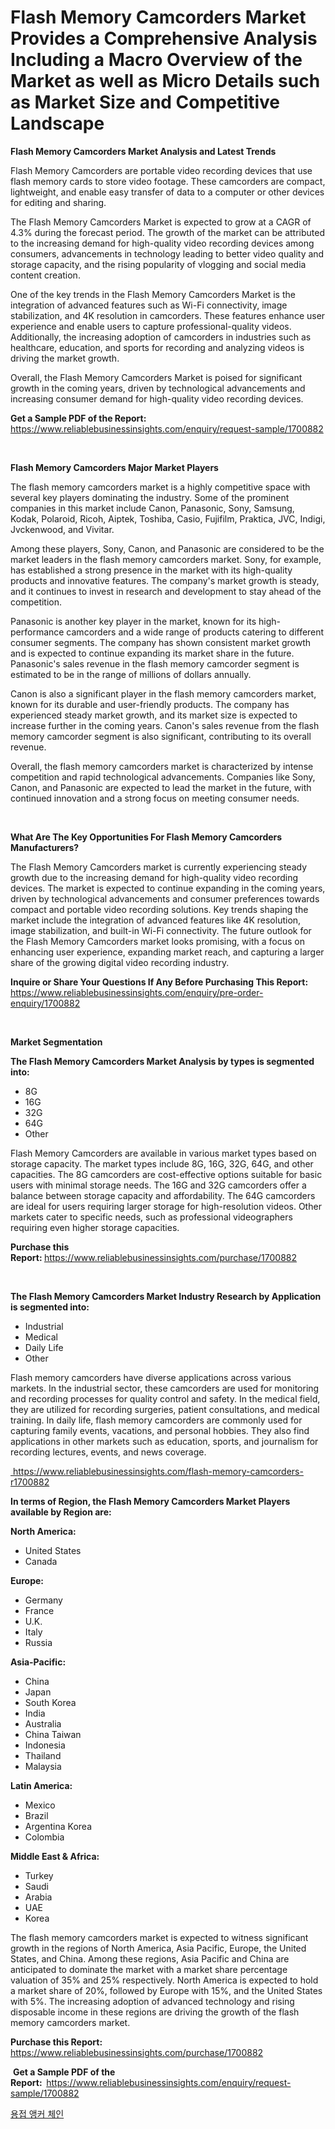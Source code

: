 <p><h1>Flash Memory Camcorders Market Provides a Comprehensive Analysis Including a Macro Overview of the Market as well as Micro Details such as Market Size and Competitive Landscape</h1></p><p><strong>Flash Memory Camcorders Market Analysis and Latest Trends</strong></p>
<p><p>Flash Memory Camcorders are portable video recording devices that use flash memory cards to store video footage. These camcorders are compact, lightweight, and enable easy transfer of data to a computer or other devices for editing and sharing.</p><p>The Flash Memory Camcorders Market is expected to grow at a CAGR of 4.3% during the forecast period. The growth of the market can be attributed to the increasing demand for high-quality video recording devices among consumers, advancements in technology leading to better video quality and storage capacity, and the rising popularity of vlogging and social media content creation.</p><p>One of the key trends in the Flash Memory Camcorders Market is the integration of advanced features such as Wi-Fi connectivity, image stabilization, and 4K resolution in camcorders. These features enhance user experience and enable users to capture professional-quality videos. Additionally, the increasing adoption of camcorders in industries such as healthcare, education, and sports for recording and analyzing videos is driving the market growth.</p><p>Overall, the Flash Memory Camcorders Market is poised for significant growth in the coming years, driven by technological advancements and increasing consumer demand for high-quality video recording devices.</p></p>
<p><strong>Get a Sample PDF of the Report:&nbsp;</strong> <a href="https://www.reliablebusinessinsights.com/enquiry/request-sample/1700882">https://www.reliablebusinessinsights.com/enquiry/request-sample/1700882</a></p>
<p>&nbsp;</p>
<p><strong>Flash Memory Camcorders Major Market Players</strong></p>
<p><p>The flash memory camcorders market is a highly competitive space with several key players dominating the industry. Some of the prominent companies in this market include Canon, Panasonic, Sony, Samsung, Kodak, Polaroid, Ricoh, Aiptek, Toshiba, Casio, Fujifilm, Praktica, JVC, Indigi, Jvckenwood, and Vivitar.</p><p>Among these players, Sony, Canon, and Panasonic are considered to be the market leaders in the flash memory camcorders market. Sony, for example, has established a strong presence in the market with its high-quality products and innovative features. The company's market growth is steady, and it continues to invest in research and development to stay ahead of the competition.</p><p>Panasonic is another key player in the market, known for its high-performance camcorders and a wide range of products catering to different consumer segments. The company has shown consistent market growth and is expected to continue expanding its market share in the future. Panasonic's sales revenue in the flash memory camcorder segment is estimated to be in the range of millions of dollars annually.</p><p>Canon is also a significant player in the flash memory camcorders market, known for its durable and user-friendly products. The company has experienced steady market growth, and its market size is expected to increase further in the coming years. Canon's sales revenue from the flash memory camcorder segment is also significant, contributing to its overall revenue.</p><p>Overall, the flash memory camcorders market is characterized by intense competition and rapid technological advancements. Companies like Sony, Canon, and Panasonic are expected to lead the market in the future, with continued innovation and a strong focus on meeting consumer needs.</p></p>
<p>&nbsp;</p>
<p><strong>What Are The Key Opportunities For Flash Memory Camcorders Manufacturers?</strong></p>
<p><p>The Flash Memory Camcorders market is currently experiencing steady growth due to the increasing demand for high-quality video recording devices. The market is expected to continue expanding in the coming years, driven by technological advancements and consumer preferences towards compact and portable video recording solutions. Key trends shaping the market include the integration of advanced features like 4K resolution, image stabilization, and built-in Wi-Fi connectivity. The future outlook for the Flash Memory Camcorders market looks promising, with a focus on enhancing user experience, expanding market reach, and capturing a larger share of the growing digital video recording industry.</p></p>
<p><strong>Inquire or Share Your Questions If Any Before Purchasing This Report:</strong> <a href="https://www.reliablebusinessinsights.com/enquiry/pre-order-enquiry/1700882">https://www.reliablebusinessinsights.com/enquiry/pre-order-enquiry/1700882</a></p>
<p>&nbsp;</p>
<p><strong>Market Segmentation</strong></p>
<p><strong>The Flash Memory Camcorders Market Analysis by types is segmented into:</strong></p>
<p><ul><li>8G</li><li>16G</li><li>32G</li><li>64G</li><li>Other</li></ul></p>
<p><p>Flash Memory Camcorders are available in various market types based on storage capacity. The market types include 8G, 16G, 32G, 64G, and other capacities. The 8G camcorders are cost-effective options suitable for basic users with minimal storage needs. The 16G and 32G camcorders offer a balance between storage capacity and affordability. The 64G camcorders are ideal for users requiring larger storage for high-resolution videos. Other markets cater to specific needs, such as professional videographers requiring even higher storage capacities.</p></p>
<p><strong>Purchase this Report:&nbsp;</strong><a href="https://www.reliablebusinessinsights.com/purchase/1700882">https://www.reliablebusinessinsights.com/purchase/1700882</a></p>
<p>&nbsp;</p>
<p><strong>The Flash Memory Camcorders Market Industry Research by Application is segmented into:</strong></p>
<p><ul><li>Industrial</li><li>Medical</li><li>Daily Life</li><li>Other</li></ul></p>
<p><p>Flash memory camcorders have diverse applications across various markets. In the industrial sector, these camcorders are used for monitoring and recording processes for quality control and safety. In the medical field, they are utilized for recording surgeries, patient consultations, and medical training. In daily life, flash memory camcorders are commonly used for capturing family events, vacations, and personal hobbies. They also find applications in other markets such as education, sports, and journalism for recording lectures, events, and news coverage.</p></p>
<p><a href="https://www.reliablebusinessinsights.com/flash-memory-camcorders-r1700882">&nbsp;https://www.reliablebusinessinsights.com/flash-memory-camcorders-r1700882</a></p>
<p><strong>In terms of Region, the Flash Memory Camcorders Market Players available by Region are:</strong></p>
<p>
    <p> <strong> North America: </strong>
        <ul>
            <li>United States</li>
            <li>Canada</li>
        </ul>
        </p> 
    <p> <strong> Europe: </strong>
        <ul>
            <li>Germany</li>
            <li>France</li>
            <li>U.K.</li>
            <li>Italy</li>
            <li>Russia</li>
        </ul>
        </p> 
    <p> <strong> Asia-Pacific: </strong>
        <ul>
            <li>China</li>
            <li>Japan</li>
            <li>South Korea</li>
            <li>India</li>
            <li>Australia</li>
            <li>China Taiwan</li>
            <li>Indonesia</li>
            <li>Thailand</li>
            <li>Malaysia</li>
        </ul>
        </p> 
    <p> <strong> Latin America: </strong>
        <ul>
            <li>Mexico</li>
            <li>Brazil</li>
            <li>Argentina Korea</li>
            <li>Colombia</li>
        </ul>
        </p> 
    <p> <strong> Middle East & Africa: </strong>
        <ul>
            <li>Turkey</li>
            <li>Saudi</li>
            <li>Arabia</li>
            <li>UAE</li>
            <li>Korea</li>
        </ul>
    </p>
    </p>
<p><p>The flash memory camcorders market is expected to witness significant growth in the regions of North America, Asia Pacific, Europe, the United States, and China. Among these regions, Asia Pacific and China are anticipated to dominate the market with a market share percentage valuation of 35% and 25% respectively. North America is expected to hold a market share of 20%, followed by Europe with 15%, and the United States with 5%. The increasing adoption of advanced technology and rising disposable income in these regions are driving the growth of the flash memory camcorders market.</p></p>
<p><strong>Purchase this Report: </strong><a href="https://www.reliablebusinessinsights.com/purchase/1700882">https://www.reliablebusinessinsights.com/purchase/1700882</a></p>
<p>&nbsp;<strong>Get a Sample PDF of the Report:&nbsp;&nbsp;</strong><a href="https://www.reliablebusinessinsights.com/enquiry/request-sample/1700882">https://www.reliablebusinessinsights.com/enquiry/request-sample/1700882</a></p>
<p><strong></strong></p>
<p><p><a href="https://medium.com/@soloncarter42/%EA%B8%80%EB%A1%9C%EB%B2%8C-%EC%9B%B0%EB%93%9C-%EC%95%B5%EC%BB%A4-%EC%B2%B4%EC%9D%B8-%EC%8B%9C%EC%9E%A5%EC%9D%98-%EC%A0%9C%ED%92%88-%EC%9C%A0%ED%98%95-%EC%9D%91%EC%9A%A9-%EB%B6%84%EC%95%BC-%EC%A7%80%EC%97%AD-%EB%B0%8F-%EA%B8%B0%EC%97%85-%EC%82%B0%EC%97%85-%EC%84%B8%EA%B7%B8%EB%A8%BC%ED%8A%B8-%EC%A0%84%EB%A7%9D-%EC%8B%9C%EC%9E%A5-%ED%8F%89%EA%B0%80-%EA%B2%BD%EC%9F%81-%EC%8B%9C%EB%82%98%EB%A6%AC%EC%98%A4-%ED%8A%B8%EB%A0%8C%EB%93%9C-%EB%B0%8F-%EC%98%88%EC%B8%A1-2024-2031-8a8b5232350a">용접 앵커 체인</a></p></p>